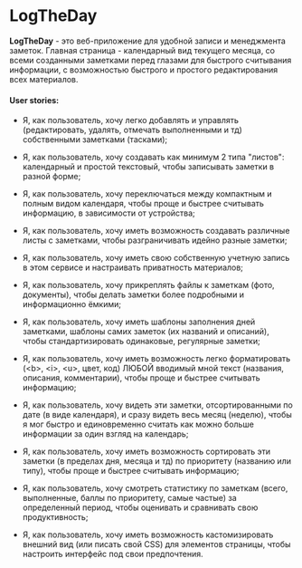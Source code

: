 # LogTheDay

**LogTheDay** - это веб-приложение для удобной записи и менеджмента заметок. Главная страница - календарный вид текущего месяца, со всеми созданными заметками перед глазами для быстрого считывания информации, с возможностью быстрого и простого редактирования всех материалов.

#### User stories:

- Я, как пользователь, хочу легко добавлять и управлять (редактировать, удалять, отмечать выполненными и тд) собственными заметками (тасками);

- Я, как пользователь, хочу создавать как минимум 2 типа "листов": календарный и простой текстовый, чтобы записывать заметки в разной форме;

- Я, как пользователь, хочу переключаться между компактным и полным видом календаря, чтобы проще и быстрее считывать информацию, в зависимости от устройства;

- Я, как пользователь, хочу иметь возможность создавать различные листы с заметками, чтобы разграничивать идейно разные заметки;

- Я, как пользователь, хочу иметь свою собственную учетную запись в этом сервисе и настраивать приватность материалов;

- Я, как пользователь, хочу прикреплять файлы к заметкам (фото, документы), чтобы делать заметки более подробными и информационно ёмкими;

- Я, как пользователь, хочу иметь шаблоны заполнения дней заметками, шаблоны самих заметок (их названий и описаний), чтобы стандартизировать одинаковые, регулярные заметки;

- Я, как пользователь, хочу иметь возможность легко форматировать (\<b>, \<i>, \<u>, цвет, код) ЛЮБОЙ вводимый мной текст (названия, описания, комментарии), чтобы проще и быстрее считывать информацию;

- Я, как пользователь, хочу видеть эти заметки, отсортированными по дате (в виде календаря), и сразу видеть весь месяц (неделю), чтобы я мог быстро и единовременно считать как можно больше информации за один взгляд на календарь;

- Я, как пользователь, хочу иметь возможность сортировать эти заметки (в пределах дня, месяца и тд) по приоритету (названию или типу), чтобы проще и быстрее считывать информацию;

- Я, как пользователь, хочу смотреть статистику по заметкам (всего, выполненные, баллы по приоритету, самые частые) за определенный период, чтобы оценивать и сравнивать свою продуктивность;

- Я, как пользователь, хочу иметь возможность кастомизировать внешний вид (или писать свой CSS) для элементов страницы, чтобы настроить интерфейс под свои предпочтения.